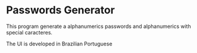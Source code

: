 # Passwords Generator

This program generate a alphanumerics passwords and alphanumerics with special caracteres.

The UI is developed in Brazilian Portuguese

